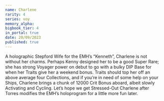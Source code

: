 ```yaml
---
name: Charlene
rarity: 4
series: voy
memory_alpha:
bigbook_tier: 4
in_portal: true
date: 20/09/2023
published: true
---
```


A holographic Stepford Wife for the EMH’s “Kenneth”, Charlene is not without her charms. Perhaps Kenny designed her to be a good Super Rare; she has strong Voyager power on debut to go with a bulky DIP Base for when her Traits give her a weekend bonus. Traits should top her off an above average four Collections, and if you’re in need of some help on your Ships, Charlene brings a chunk of 12000 Crit Bonus aboard, albeit slowly Activating and Cycling. Let’s hope we get Stressed-Out Charlene after Torres modifies the EMH’s holoprogram for a little more fun later.
